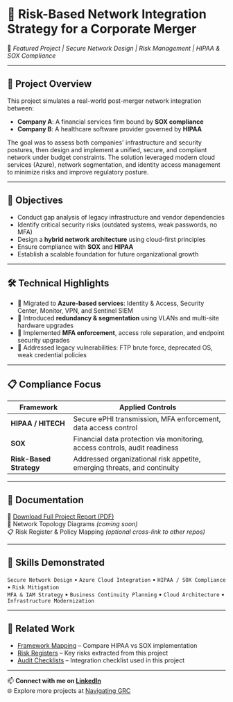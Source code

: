 # 🔗 Risk-Based Network Integration Strategy for a Corporate Merger

📍 *Featured Project | Secure Network Design | Risk Management | HIPAA & SOX Compliance*

---

## 📘 Project Overview

This project simulates a real-world post-merger network integration between:

- **Company A**: A financial services firm bound by **SOX compliance**
- **Company B**: A healthcare software provider governed by **HIPAA**

The goal was to assess both companies' infrastructure and security postures, then design and implement a unified, secure, and compliant network under budget constraints. The solution leveraged modern cloud services (Azure), network segmentation, and identity access management to minimize risks and improve regulatory posture.

---

## 🎯 Objectives

- Conduct gap analysis of legacy infrastructure and vendor dependencies
- Identify critical security risks (outdated systems, weak passwords, no MFA)
- Design a **hybrid network architecture** using cloud-first principles
- Ensure compliance with **SOX** and **HIPAA**
- Establish a scalable foundation for future organizational growth

---

## 🛠️ Technical Highlights

- 🔐 Migrated to **Azure-based services**: Identity & Access, Security Center, Monitor, VPN, and Sentinel SIEM
- 🔄 Introduced **redundancy & segmentation** using VLANs and multi-site hardware upgrades
- 🔁 Implemented **MFA enforcement**, access role separation, and endpoint security upgrades
- 🔎 Addressed legacy vulnerabilities: FTP brute force, deprecated OS, weak credential policies

---

## 📋 Compliance Focus

| Framework | Applied Controls |
|-----------|------------------|
| **HIPAA / HITECH** | Secure ePHI transmission, MFA enforcement, data access control |
| **SOX** | Financial data protection via monitoring, access controls, audit readiness |
| **Risk-Based Strategy** | Addressed organizational risk appetite, emerging threats, and continuity |

---

## 📄 Documentation

📘 [Download Full Project Report (PDF)](./documentation/Network-Integration-Strategy.pdf)  
🧩 Network Topology Diagrams *(coming soon)*  
📋 Risk Register & Policy Mapping *(optional cross-link to other repos)*

---

## 🧠 Skills Demonstrated

`Secure Network Design` • `Azure Cloud Integration` • `HIPAA / SOX Compliance` • `Risk Mitigation`  
`MFA & IAM Strategy` • `Business Continuity Planning` • `Cloud Architecture` • `Infrastructure Modernization`

---

## 🔗 Related Work

- [Framework Mapping](../../framework-mapping/) – Compare HIPAA vs SOX implementation
- [Risk Registers](../../risk-registers/) – Key risks extracted from this project
- [Audit Checklists](../../audit-checklists/) – Integration checklist used in this project

---

📫 **Connect with me on [LinkedIn](https://www.linkedin.com/in/elijah-i-olson)**  
🌐 Explore more projects at [Navigating GRC](https://sites.google.com/view/navigatinggrc)

